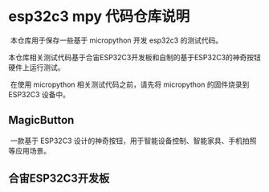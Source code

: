 # esp32c3 mpy 代码仓库说明

​    本仓库用于保存一些基于 micropython 开发 esp32c3 的测试代码。

​    本仓库相关测试代码基于合宙ESP32C3开发板和自制的基于ESP32C3的神奇按钮硬件上运行测试。

​    在使用 micropython 相关测试代码之前，请先将 micropython 的固件烧录到 ESP32C3 设备中。

## MagicButton 

​    一款基于 ESP32C3 设计的神奇按钮，用于智能设备控制、智能家具、手机拍照等应用场景。







## 合宙ESP32C3开发板

